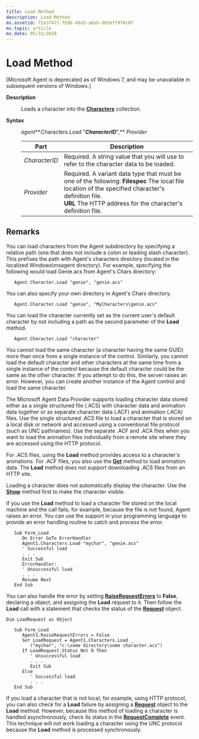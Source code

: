 ```yaml
---
title: Load Method
description: Load Method
ms.assetid: 72a37471-f69b-49a5-a6eb-d65bff970c0f
ms.topic: article
ms.date: 05/31/2018
---
```


# Load Method

\[Microsoft Agent is deprecated as of Windows 7, and may be unavailable in subsequent versions of Windows.\]

<dl> <dt>

<span id="Description"></span><span id="description"></span><span id="DESCRIPTION"></span>**Description**
</dt> <dd>

Loads a character into the [**Characters**](https://docs.microsoft.com/windows/desktop/lwef/the-characters-object) collection.

</dd> <dt>

<span id="Syntax"></span><span id="syntax"></span><span id="SYNTAX"></span>**Syntax**
</dt> <dd>

*agent***.Characters.Load "***CharacterID***",** *Provider*



| Part          | Description                                                                                                                                                                                                                              |
|---------------|------------------------------------------------------------------------------------------------------------------------------------------------------------------------------------------------------------------------------------------|
| *CharacterID* | Required. A string value that you will use to refer to the character data to be loaded.                                                                                                                                                  |
| *Provider*    | Required. A variant data type that must be one of the following: **Filespec** The local file location of the specified character's definition file. <br/> **URL** The HTTP address for the character's definition file.<br/> |



 

</dd> </dl>

## Remarks

You can load characters from the Agent subdirectory by specifying a relative path (one that does not include a colon or leading slash character). This prefixes the path with Agent's characters directory (located in the localized Windows\\msagent directory). For example, specifying the following would load Genie.acs from Agent's Chars directory:


```
   Agent.Character.Load "genie", "genie.acs"
```



You can also specify your own directory in Agent's Chars directory.


```
   Agent.Character.Load "genie", "MyCharacters\genie.acs"
```



You can load the character currently set as the current user's default character by not including a path as the second parameter of the **Load** method.


```
   Agent.Character.Load "character"
```



You cannot load the same character (a character having the same GUID) more than once from a single instance of the control. Similarly, you cannot load the default character and other characters at the same time from a single instance of the control because the default character could be the same as the other character. If you attempt to do this, the server raises an error. However, you can create another instance of the Agent control and load the same character.

The Microsoft Agent Data Provider supports loading character data stored either as a single structured file (.ACS) with character data and animation data together or as separate character data (.ACF) and animation (.ACA) files. Use the single structured .ACS file to load a character that is stored on a local disk or network and accessed using a conventional file protocol (such as UNC pathnames). Use the separate .ACF and .ACA files when you want to load the animation files individually from a remote site where they are accessed using the HTTP protocol.

For .ACS files, using the **Load** method provides access to a character's animations. For .ACF files, you also use the [**Get**](get-method.md) method to load animation data. The **Load** method does not support downloading .ACS files from an HTTP site.

Loading a character does not automatically display the character. Use the [**Show**](show-method.md) method first to make the character visible.

If you use the **Load** method to load a character file stored on the local machine and the call fails; for example, because the file is not found, Agent raises an error. You can use the support in your programming language to provide an error handling routine to catch and process the error.


```
   Sub Form_Load
      On Error GoTo ErrorHandler
      Agent1.Characters.Load "mychar", "genie.acs"
      ' Successful load
      . . .
      Exit Sub
      ErrorHandler:
      ' Unsuccessful load
      . . .
      Resume Next
   End Sub
```



You can also handle the error by setting [**RaiseRequestErrors**](https://www.bing.com/search?q=**RaiseRequestErrors**) to **False**, declaring a object, and assigning the **Load** request to it. Then follow the **Load** call with a statement that checks the status of the [**Request**](https://docs.microsoft.com/windows/desktop/lwef/the-request-object) object.


```
Dim LoadRequest as Object

   Sub Form_Load
      Agent1.RaiseRequestErrors = False
      Set LoadRequest = Agent1.Characters.Load _
         ("mychar", "c:\some directory\some character.acs")
      If LoadRequest.Status Not 0 Then
         ' Unsuccessful load
         . . .
         Exit Sub
      Else 
         ' Successful load
         . . .
   End Sub
```



If you load a character that is not local; for example, using HTTP protocol, you can also check for a **Load** failure by assigning a [**Request**](https://docs.microsoft.com/windows/desktop/lwef/the-request-object) object to the **Load** method. However, because this method of loading a character is handled asynchronously, check its status in the [**RequestComplete**](requestcomplete-event.md) event. This technique will not work loading a character using the UNC protocol because the **Load** method is processed synchronously.

 

 





